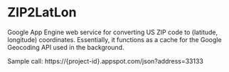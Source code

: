 # ZIP2LatLon
Google App Engine web service for converting US ZIP code to (latitude, longitude) coordinates. Essentially, it functions as a cache for the Google Geocoding API used in the background.

Sample call:
https://{project-id}.appspot.com/json?address=33133
